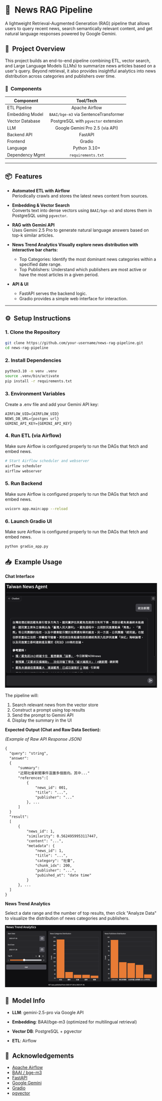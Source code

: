 # 📰 &nbsp;News RAG Pipeline

A lightweight Retrieval-Augmented Generation (RAG) pipeline that allows users to query recent news, search semantically relevant content, and get natural language responses powered by Google Gemini.

## 🚀 &nbsp;Project Overview

This project builds an end-to-end pipeline combining ETL, vector search, and Large Language Models (LLMs) to summarize news articles based on a user's query. Beyond retrieval, it also provides insightful analytics into news distribution across categories and publishers over time.

### 🔧 &nbsp;Components

| Component        | Tool/Tech                         |
|----------------|:---------------------------------:|
| ETL Pipeline     | Apache Airflow                    |
| Embedding Model  | `BAAI/bge-m3` via SentenceTransformer |
| Vector Database  | PostgreSQL with `pgvector` extension |
| LLM              | Google Gemini Pro 2.5 (via API)   |
| Backend API      | FastAPI                          |
| Frontend         | Gradio                           |
| Language         | Python 3.10+                     |
| Dependency Mgmt  | `requirements.txt`               |

---

## 📦 &nbsp;Features

- **Automated ETL with Airflow**  
  Periodically crawls and stores the latest news content from sources.

- **Embedding & Vector Search**  
  Converts text into dense vectors using `BAAI/bge-m3` and stores them in PostgreSQL using `pgvector`.

- **RAG with Gemini API**  
  Uses Gemini 2.5 Pro to generate natural language answers based on top-k similar articles.

- **News Trend Analytics Visually explore news distribution with interactive bar charts:**
  - Top Categories: Identify the most dominant news categories within a specified date range.
  - Top Publishers: Understand which publishers are most active or have the most articles in a given period.

- **API & UI**  
  - FastAPI serves the backend logic.  
  - Gradio provides a simple web interface for interaction.

---

## ⚙️ &nbsp;Setup Instructions

### 1. Clone the Repository

```bash
git clone https://github.com/your-username/news-rag-pipeline.git
cd news-rag-pipeline
```

### 2. Install Dependencies

```bash
python3.10 -m venv .venv
source .venv/bin/activate
pip install -r requirements.txt
```

###  3. Environment Variables

Create a .env file and add your Gemini API key:

```env
AIRFLOW_UID={AIRFLOW_UID}
NEWS_DB_URL={postges url}
GEMINI_API_KEY={GEMINI_API_KEY}
```

### 4. Run ETL (via Airflow)

Make sure Airflow is configured properly to run the DAGs that fetch and embed news.

```bash
# Start Airflow scheduler and webserver
airflow scheduler
airflow webserver
```

### 5. Run Backend

Make sure Airflow is configured properly to run the DAGs that fetch and embed news.

```bash
uvicorn app.main:app --reload
```

### 6. Launch Gradio UI

Make sure Airflow is configured properly to run the DAGs that fetch and embed news.

```bash
python gradio_app.py
```

## 📥 &nbsp;Example Usage

**Chat Interface**

![_Example Chatbox Section:_](images/ai_chat_box.png)

The pipeline will:
1.	Search relevant news from the vector store
2.	Construct a prompt using top results
3.	Send the prompt to Gemini API
4.	Display the summary in the UI

**Expected Output (Chat and Raw Data Section):**

_(Example of Raw API Response JSON)_

```
{
  "query": "string",
  "answer":
  {
      "summary":
      "近期社會新聞事件涵蓋多個面向。其中..."
      "references":[
          {
              "news_id": 001,
              "title": "...",
              "publisher": "..."
          }, ...
      ]
  }
  "result":
  [
      {
          "news_id": 1,
          "similarity": 0.5624959953117447,
          "content": "...",
          "metadata": {
              "news_id": 1,
              "title": "...",
              "category": "社會",
              "chunk_idx": 200,
              "publisher": "...",
              "pubished_at": "date time"
          }
      }, ...
  ]
}
```

**News Trend Analytics**

Select a date range and the number of top results, then click "Analyze Data" to visualize the distribution of news categories and publishers.

![_Example Screenshot of Analytics Section:_](images/new_analytics_trend.png)


## 🧠 &nbsp;Model Info

- **LLM**: gemini-2.5-pro via Google API

- **Embedding**: BAAI/bge-m3 (optimized for multilingual retrieval)

- **Vector DB**: PostgreSQL + pgvector 

- **ETL**: Airflow

## 🙌 &nbsp;Acknowledgements
- [Apache Airflow](https://airflow.apache.org/)
- [BAAI / bge-m3](https://huggingface.co/BAAI/bge-m3)
- [FastAPI](https://fastapi.tiangolo.com/)
- [Google Gemini](https://ai.google.dev/)
- [Gradio](https://www.gradio.app/)
- [pgvector](https://github.com/pgvector/pgvector)





